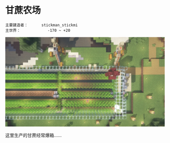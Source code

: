 # 甘蔗农场

```
主要建造者：		stickman_stickmi
主世界：			-170 ~ +20
```

![](/img/place/甘蔗农场.webp)

这里生产的甘蔗经常爆箱……
